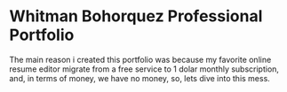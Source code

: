 # Whitman Bohorquez Professional Portfolio
The main reason i created this portfolio was because my favorite online resume editor migrate from a free service to 1 dolar monthly subscription, and, in terms of money, we have no money, so, lets dive into this mess.
